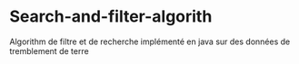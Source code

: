 # Search-and-filter-algorith
Algorithm de filtre et de recherche implémenté en java sur des données de tremblement de terre
